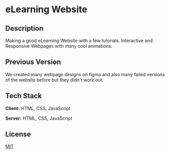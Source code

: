 
# eLearning Website

## Description

Making a good eLearning Website with a few tutorials. Interactive and Responsive Webpages with many cool animations.

## Previous Version

We created many webpage designs on figma and also many failed versions of the website before but they didn't work out.


## Tech Stack

**Client:** HTML, CSS, JavaScript

**Server:** HTML, CSS, JavaScript

  
## License

[MIT](https://choosealicense.com/licenses/mit/)
